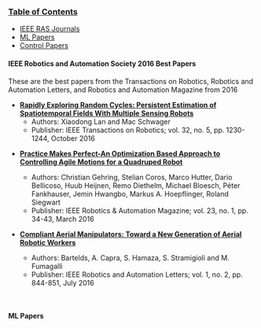 ### [Table of Contents](table-of-contents)
- [IEEE RAS Journals](#IEEE-RAS)
- [ML Papers](#ml-papers)
- [Control Papers](#control-papers)

<a name="IEEE-RAS"></a>
#### **IEEE Robotics and Automation Society 2016 Best Papers**

These are the best papers from the Transactions on Robotics, Robotics and Automation Letters,
and Robotics and Automation Magazine from 2016

- **[Rapidly Exploring Random Cycles: Persistent Estimation of Spatiotemporal Fields With Multiple Sensing Robots][RRC-2016]**
  - Authors: Xiaodong Lan and Mac Schwager
  - Publisher: IEEE Transactions on Robotics; vol. 32, no. 5, pp. 1230-1244, October 2016

<!-- <br> -->
- **[Practice Makes Perfect-An Optimization Based Approach to Controlling Agile Motions for a Quadruped Robot][RAM-2016]**
  - Authors: Christian Gehring, Stelian Coros, Marco Hutter, Dario Bellicoso, Huub Heijnen, Remo Diethelm, Michael Bloesch, Péter Fankhauser, Jemin Hwangbo, Markus A. Hoepflinger, Roland Siegwart
  - Publisher: IEEE Robotics & Automation Magazine; vol. 23, no. 1, pp. 34-43, March 2016


- **[Compliant Aerial Manipulators: Toward a New Generation of Aerial Robotic Workers][RAL-2016]**
  - Authors: Bartelds, A. Capra, S. Hamaza, S. Stramigioli and M. Fumagalli
  - Publisher: IEEE Robotics and Automation Letters; vol. 1, no. 2, pp. 844-851, July 2016

<br>


<a name="ml-papers"></a>
#### **ML Papers**

[RRC-2016]: http://people.bu.edu/xlan/files/LanSchwagerRRCandRRCstar.pdf
[RAM-2016]: http://web.tuat.ac.jp/~gvlab/ronbun/ReadingGroupControl/An%20Optimization-based%20Approach%20to%20Controlling%20Agile%20Motions%20for%20a%20Quadruped%20Robot.pdf
[RAL-2016]: http://ieeexplore.ieee.org/abstract/document/7387723/

